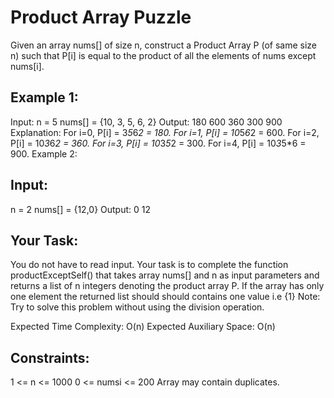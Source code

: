 # Product Array Puzzle
Given an array nums[] of size n, construct a Product Array P (of same size n) such that P[i] is equal to the product of all the elements of nums except nums[i].

 

## Example 1:

Input:
n = 5
nums[] = {10, 3, 5, 6, 2}
Output:
180 600 360 300 900
Explanation: 
For i=0, P[i] = 3*5*6*2 = 180.
For i=1, P[i] = 10*5*6*2 = 600.
For i=2, P[i] = 10*3*6*2 = 360.
For i=3, P[i] = 10*3*5*2 = 300.
For i=4, P[i] = 10*3*5*6 = 900.
Example 2:

## Input:
n = 2
nums[] = {12,0}
Output:
0 12

## Your Task:
You do not have to read input. Your task is to complete the function productExceptSelf() that takes array nums[] and n as input parameters and returns a list of n integers denoting the product array P. If the array has only one element the returned list should should contains one value i.e {1}
Note: Try to solve this problem without using the division operation.
 

Expected Time Complexity: O(n)
Expected Auxiliary Space: O(n)
 

## Constraints:
1 <= n <= 1000
0 <= numsi <= 200
Array may contain duplicates.
